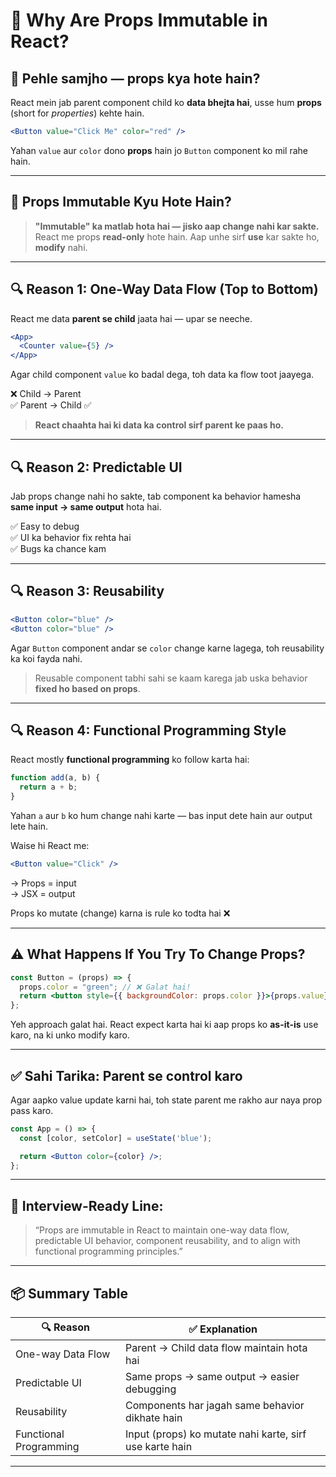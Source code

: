 # 🔐 Why Are Props Immutable in React?

## 💭 Pehle samjho — props kya hote hain?

React mein jab parent component child ko **data bhejta hai**, usse hum **props** (short for *properties*) kehte hain.

```jsx
<Button value="Click Me" color="red" />
```

Yahan `value` aur `color` dono **props** hain jo `Button` component ko mil rahe hain.

---

## 🧠 Props Immutable Kyu Hote Hain?

> **"Immutable" ka matlab hota hai — jisko aap change nahi kar sakte.**  
> React me props **read-only** hote hain. Aap unhe sirf **use** kar sakte ho, **modify** nahi.

---

## 🔍 Reason 1: One-Way Data Flow (Top to Bottom)

React me data **parent se child** jaata hai — upar se neeche.

```jsx
<App>
  <Counter value={5} />
</App>
```

Agar child component `value` ko badal dega, toh data ka flow toot jaayega.

❌ Child → Parent  
✅ Parent → Child ✅

> **React chaahta hai ki data ka control sirf parent ke paas ho.**

---

## 🔍 Reason 2: Predictable UI

Jab props change nahi ho sakte, tab component ka behavior hamesha **same input → same output** hota hai.

✅ Easy to debug  
✅ UI ka behavior fix rehta hai  
✅ Bugs ka chance kam

---

## 🔍 Reason 3: Reusability

```jsx
<Button color="blue" />
<Button color="blue" />
```

Agar `Button` component andar se `color` change karne lagega, toh reusability ka koi fayda nahi.

> Reusable component tabhi sahi se kaam karega jab uska behavior **fixed ho based on props**.

---

## 🔍 Reason 4: Functional Programming Style

React mostly **functional programming** ko follow karta hai:

```js
function add(a, b) {
  return a + b;
}
```

Yahan `a` aur `b` ko hum change nahi karte — bas input dete hain aur output lete hain.

Waise hi React me:

```jsx
<Button value="Click" />
```

→ Props = input  
→ JSX = output

Props ko mutate (change) karna is rule ko todta hai ❌

---

## ⚠️ What Happens If You Try To Change Props?

```jsx
const Button = (props) => {
  props.color = "green"; // ❌ Galat hai!
  return <button style={{ backgroundColor: props.color }}>{props.value}</button>;
};
```

Yeh approach galat hai. React expect karta hai ki aap props ko **as-it-is** use karo, na ki unko modify karo.

---

## ✅ Sahi Tarika: Parent se control karo

Agar aapko value update karni hai, toh state parent me rakho aur naya prop pass karo.

```jsx
const App = () => {
  const [color, setColor] = useState('blue');

  return <Button color={color} />;
};
```

---

## 🧠 Interview-Ready Line:

> “Props are immutable in React to maintain one-way data flow, predictable UI behavior, component reusability, and to align with functional programming principles.”

---

## 📦 Summary Table

| 🔍 Reason              | ✅ Explanation                                              |
|------------------------|-------------------------------------------------------------|
| One-way Data Flow      | Parent → Child data flow maintain hota hai                 |
| Predictable UI         | Same props → same output → easier debugging                |
| Reusability            | Components har jagah same behavior dikhate hain            |
| Functional Programming | Input (props) ko mutate nahi karte, sirf use karte hain   |

---
